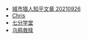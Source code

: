 +   [城市猎人知乎文章 20210926](docs/cheng-shi-lie-ren/README.md)
+   [Chris](docs/chris/README.md)
+   [七分学堂](docs/qi-fen-xue-tang/README.md)
+   [乌鸦救赎](docs/wu-ya/README.md)
